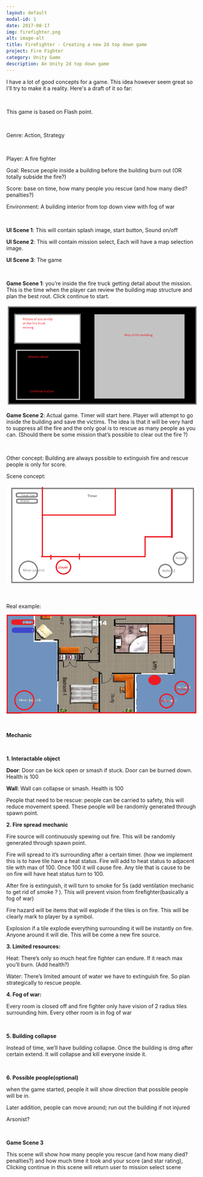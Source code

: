 ```yaml
---
layout: default
modal-id: 1
date: 2017-08-17
img: firefighter.png
alt: image-alt
title: FireFighter - Creating a new 2d top down game
project: Fire Fighter
category: Unity Game
description: An Unity 2d top down game
---
```

<p style="text-align: left;">
I have a lot of good concepts for a game. This idea however seem great so I'll try to make it a reality. Here's a draft of it so far:</p>
<p style="text-align: left;">&nbsp;</p>
<p style="text-align: left;">This game is based on Flash point.</p>
<p style="text-align: left;">&nbsp;</p>
<p style="text-align: left;">Genre: Action, Strategy</p>
<p style="text-align: left;">&nbsp;</p>
<p style="text-align: left;">Player: A fire fighter</p>
<p style="text-align: left;">Goal: Rescue people inside a building before the building burn out (OR totally subside the fire?)</p>
<p style="text-align: left;">Score: base on time, how many people you rescue (and how many died? penalties?)</p>
<p style="text-align: left;">Environment: A building interior from top down view with fog of war</p>
<p style="text-align: left;">&nbsp;</p>
<p style="text-align: left;"><strong>UI Scene 1</strong>: This will contain splash image, start button, Sound on/off</p>
<p style="text-align: left;"><strong>UI Scene 2</strong>: This will contain mission select, Each will have a map selection image.</p>
<p style="text-align: left;"><strong>UI Scene 3</strong>: The game</p>
<p style="text-align: left;">&nbsp;</p>
<p style="text-align: left;"><strong>Game Scene 1</strong>: you&rsquo;re inside the fire truck getting detail about the mission. This is the time when the player can review the building map structure and plan the best rout. Click continue to start.</p>
<p><img src="img\post\project\firefighter\post_1\img1.png" alt="proto type 1"></p>
<p style="text-align: left;"><strong>Game Scene 2</strong>: Actual game. Timer will start here. Player will attempt to go inside the building and save the victims. The idea is that it will be very hard to suppress all the fire and the only goal is to rescue as many people as you can. (Should there be some mission that&rsquo;s possible to clear out the fire ?)</p>
<p style="text-align: left;">&nbsp;</p>
<p style="text-align: left;">Other concept: Building are always possible to extinguish fire and rescue people is only for score.</p>
<p style="text-align: left;">Scene concept:</p>
<p><img src="img\post\project\firefighter\post_1\img2.png" alt="proto type 2"></p>
<p style="text-align: left;">&nbsp;</p>
<p style="text-align: left;">Real example:</p>
<p><img src="img\post\project\firefighter\post_1\img3.png" alt="proto type 3"></p>
<p style="text-align: left;">&nbsp;</p>
<p style="text-align: left;"><strong>Mechanic</strong></p>
<p style="text-align: left;">&nbsp;</p>
<p style="text-align: left;"><strong>1. Interactable object</strong></p>
<p style="text-align: left;"><strong>Door</strong>: Door can be kick open or smash if stuck. Door can be burned down. Health is 100</p>
<p style="text-align: left;"><strong>Wall</strong>: Wall can collapse or smash. Health is 100</p>
<p style="text-align: left;">People that need to be rescue: people can be carried to safety, this will reduce movement speed. These people will be randomly generated through spawn point.</p>
<p style="text-align: left;"><strong>2. Fire spread mechanic</strong></p>
<p style="text-align: left;">Fire source will continuously spewing out fire. This will be randomly generated through spawn point.</p>
<p style="text-align: left;">Fire will spread to it&rsquo;s surrounding after a certain timer. (how we implement this is to have tile have a heat status. Fire will add to heat status to adjacent tile with max of 100. Once 100 it will cause fire. Any tile that is cause to be on fire will have heat status turn to 100.</p>
<p style="text-align: left;">After fire is extinguish, it will turn to smoke for 5s (add ventilation mechanic to get rid of smoke ? ). This will prevent vision from firefighter(basically a fog of war)</p>
<p style="text-align: left;">Fire hazard will be items that will explode if the tiles is on fire. This will be clearly mark to player by a symbol.</p>
<p style="text-align: left;">Explosion if a tile explode everything surrounding it will be instantly on fire. Anyone around it will die. This will be come a new fire source.</p>
<p style="text-align: left;"><strong>3. Limited resources:</strong></p>
<p style="text-align: left;">Heat: There&rsquo;s only so much heat fire fighter can endure. If it reach max you&rsquo;ll burn. (Add health?)</p>
<p style="text-align: left;">Water: There&rsquo;s limited amount of water we have to extinguish fire. So plan strategically to rescue people.</p>
<p style="text-align: left;"><strong>4. Fog of war:</strong></p>
<p style="text-align: left;">Every room is closed off and fire fighter only have vision of 2 radius tiles surrounding him. Every other room is in fog of war</p>
<p style="text-align: left;">&nbsp;</p>
<p style="text-align: left;"><strong>5. Building collapse</strong></p>
<p style="text-align: left;">Instead of time, we&rsquo;ll have building collapse. Once the building is dmg after certain extend. It will collapse and kill everyone inside it.</p>
<p style="text-align: left;">&nbsp;</p>
<p style="text-align: left;"><strong>6. Possible people(optional)</strong></p>
<p style="text-align: left;">when the game started, people it will show direction that possible people will be in.</p>
<p style="text-align: left;">Later addition, people can move around; run out the building if not injured</p>
<p style="text-align: left;">Arsonist?</p>
<p style="text-align: left;">&nbsp;</p>
<p style="text-align: left;"><strong>Game Scene 3</strong></p>
<p style="text-align: left;">This scene will show how many people you rescue (and how many died? penalties?) and how much time it took and your score (and star rating), Clicking continue in this scene will return user to mission select scene</p>
<p>&nbsp;</p>